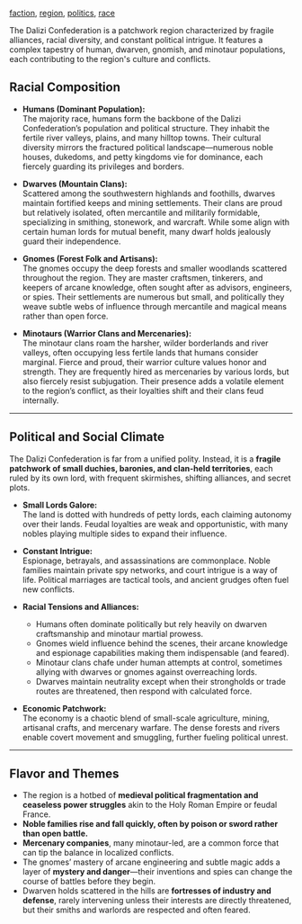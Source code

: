 [faction](tags/faction), [region](tags/region), [politics](tags/politics), [race](tags/race)

The Dalizi Confederation is a patchwork region characterized by fragile alliances, racial diversity, and constant political intrigue. It features a complex tapestry of human, dwarven, gnomish, and minotaur populations, each contributing to the region's culture and conflicts.

## Racial Composition

- **Humans (Dominant Population):**  
  The majority race, humans form the backbone of the Dalizi Confederation’s population and political structure. They inhabit the fertile river valleys, plains, and many hilltop towns. Their cultural diversity mirrors the fractured political landscape—numerous noble houses, dukedoms, and petty kingdoms vie for dominance, each fiercely guarding its privileges and borders.

- **Dwarves (Mountain Clans):**  
  Scattered among the southwestern highlands and foothills, dwarves maintain fortified keeps and mining settlements. Their clans are proud but relatively isolated, often mercantile and militarily formidable, specializing in smithing, stonework, and warcraft. While some align with certain human lords for mutual benefit, many dwarf holds jealously guard their independence.

- **Gnomes (Forest Folk and Artisans):**  
  The gnomes occupy the deep forests and smaller woodlands scattered throughout the region. They are master craftsmen, tinkerers, and keepers of arcane knowledge, often sought after as advisors, engineers, or spies. Their settlements are numerous but small, and politically they weave subtle webs of influence through mercantile and magical means rather than open force.

- **Minotaurs (Warrior Clans and Mercenaries):**  
  The minotaur clans roam the harsher, wilder borderlands and river valleys, often occupying less fertile lands that humans consider marginal. Fierce and proud, their warrior culture values honor and strength. They are frequently hired as mercenaries by various lords, but also fiercely resist subjugation. Their presence adds a volatile element to the region’s conflict, as their loyalties shift and their clans feud internally.

---

## Political and Social Climate

The Dalizi Confederation is far from a unified polity. Instead, it is a **fragile patchwork of small duchies, baronies, and clan-held territories**, each ruled by its own lord, with frequent skirmishes, shifting alliances, and secret plots.

- **Small Lords Galore:**  
  The land is dotted with hundreds of petty lords, each claiming autonomy over their lands. Feudal loyalties are weak and opportunistic, with many nobles playing multiple sides to expand their influence.

- **Constant Intrigue:**  
  Espionage, betrayals, and assassinations are commonplace. Noble families maintain private spy networks, and court intrigue is a way of life. Political marriages are tactical tools, and ancient grudges often fuel new conflicts.

- **Racial Tensions and Alliances:**  
  - Humans often dominate politically but rely heavily on dwarven craftsmanship and minotaur martial prowess.  
  - Gnomes wield influence behind the scenes, their arcane knowledge and espionage capabilities making them indispensable (and feared).  
  - Minotaur clans chafe under human attempts at control, sometimes allying with dwarves or gnomes against overreaching lords.  
  - Dwarves maintain neutrality except when their strongholds or trade routes are threatened, then respond with calculated force.

- **Economic Patchwork:**  
  The economy is a chaotic blend of small-scale agriculture, mining, artisanal crafts, and mercenary warfare. The dense forests and rivers enable covert movement and smuggling, further fueling political unrest.

---

## Flavor and Themes

- The region is a hotbed of **medieval political fragmentation and ceaseless power struggles** akin to the Holy Roman Empire or feudal France.  
- **Noble families rise and fall quickly, often by poison or sword rather than open battle.**  
- **Mercenary companies**, many minotaur-led, are a common force that can tip the balance in localized conflicts.  
- The gnomes’ mastery of arcane engineering and subtle magic adds a layer of **mystery and danger**—their inventions and spies can change the course of battles before they begin.  
- Dwarven holds scattered in the hills are **fortresses of industry and defense**, rarely intervening unless their interests are directly threatened, but their smiths and warlords are respected and often feared.